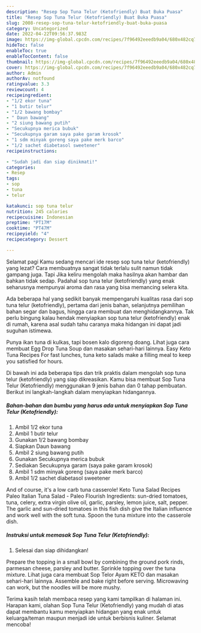 ```yaml
---
description: "Resep Sop Tuna Telur (Ketofriendly) Buat Buka Puasa"
title: "Resep Sop Tuna Telur (Ketofriendly) Buat Buka Puasa"
slug: 2008-resep-sop-tuna-telur-ketofriendly-buat-buka-puasa
category: Uncategorized
date: 2022-04-22T09:56:37.983Z
image: https://img-global.cpcdn.com/recipes/7f96492eeedb9a04/680x482cq70/sop-tuna-telur-ketofriendly-foto-resep-utama.jpg
hideToc: false
enableToc: true
enableTocContent: false
thumbnail: https://img-global.cpcdn.com/recipes/7f96492eeedb9a04/680x482cq70/sop-tuna-telur-ketofriendly-foto-resep-utama.jpg
cover: https://img-global.cpcdn.com/recipes/7f96492eeedb9a04/680x482cq70/sop-tuna-telur-ketofriendly-foto-resep-utama.jpg
author: Admin
authorAv: notfound
ratingvalue: 3.3
reviewcount: 4
recipeingredient:
- "1/2 ekor tuna"
- "1 butir telur"
- "1/2 bawang bombay"
- " Daun bawang"
- "2 siung bawang putih"
- "Secukupnya merica bubuk"
- "Secukupnya garam saya pake garam krosok"
- "1 sdm minyak goreng saya pake merk barco"
- "1/2 sachet diabetasol sweetener"
recipeinstructions:

- "Sudah jadi dan siap dinikmati!"
categories:
- Resep
tags:
- sop
- tuna
- telur

katakunci: sop tuna telur 
nutrition: 245 calories
recipecuisine: Indonesian
preptime: "PT17M"
cooktime: "PT47M"
recipeyield: "4"
recipecategory: Dessert

---
```



Selamat pagi Kamu sedang mencari ide resep sop tuna telur (ketofriendly) yang lezat? Cara membuatnya sangat tidak terlalu sulit namun tidak gampang juga. Tapi Jika keliru mengolah maka hasilnya akan hambar dan bahkan tidak sedap. Padahal sop tuna telur (ketofriendly) yang enak seharusnya mempunyai aroma dan rasa yang bisa memancing selera kita.


Ada beberapa hal yang sedikit banyak mempengaruhi kualitas rasa dari sop tuna telur (ketofriendly), pertama dari jenis bahan, selanjutnya pemilihan bahan segar dan bagus, hingga cara membuat dan menghidangkannya. Tak perlu bingung kalau hendak menyiapkan sop tuna telur (ketofriendly) enak di rumah, karena asal sudah tahu caranya maka hidangan ini dapat jadi suguhan istimewa.

Punya ikan tuna di kulkas, tapi bosen kalo digoreng doang. Lihat juga cara membuat Egg Drop Tuna Soup dan masakan sehari-hari lainnya. Easy Keto Tuna Recipes For fast lunches, tuna keto salads make a filling meal to keep you satisfied for hours.


Di bawah ini ada beberapa tips dan trik praktis dalam mengolah sop tuna telur (ketofriendly) yang siap dikreasikan. Kamu bisa membuat Sop Tuna Telur (Ketofriendly) menggunakan 9 jenis bahan dan 0 tahap pembuatan. Berikut ini langkah-langkah dalam menyiapkan hidangannya.

<!--inarticleads1-->

##### Bahan-bahan dan bumbu yang harus ada untuk menyiapkan Sop Tuna Telur (Ketofriendly):

1. Ambil 1/2 ekor tuna
1. Ambil 1 butir telur
1. Gunakan 1/2 bawang bombay
1. Siapkan  Daun bawang
1. Ambil 2 siung bawang putih
1. Gunakan Secukupnya merica bubuk
1. Sediakan Secukupnya garam (saya pake garam krosok)
1. Ambil 1 sdm minyak goreng (saya pake merk barco)
1. Ambil 1/2 sachet diabetasol sweetener


And of course, it&#39;s a low carb tuna casserole! Keto Tuna Salad Recipes Paleo Italian Tuna Salad - Paleo Flourish Ingredients: sun-dried tomatoes, tuna, celery, extra virgin olive oil, garlic, parsley, lemon juice, salt, pepper. The garlic and sun-dried tomatoes in this fish dish give the Italian influence and work well with the soft tuna. Spoon the tuna mixture into the casserole dish. 

<!--inarticleads2-->

##### Instruksi untuk memasak Sop Tuna Telur (Ketofriendly):


1. Selesai dan siap dihidangkan!

Prepare the topping in a small bowl by combining the ground pork rinds, parmesan cheese, parsley and butter. Sprinkle topping over the tuna mixture. Lihat juga cara membuat Sop Telor Ayam KETO dan masakan sehari-hari lainnya. Assemble and bake right before serving. Microwaving can work, but the noodles will be more mushy. 

Terima kasih telah membaca resep yang kami tampilkan di halaman ini. Harapan kami, olahan Sop Tuna Telur (Ketofriendly) yang mudah di atas dapat membantu kamu menyiapkan hidangan yang enak untuk keluarga/teman maupun menjadi ide untuk berbisnis kuliner. Selamat mencoba!
